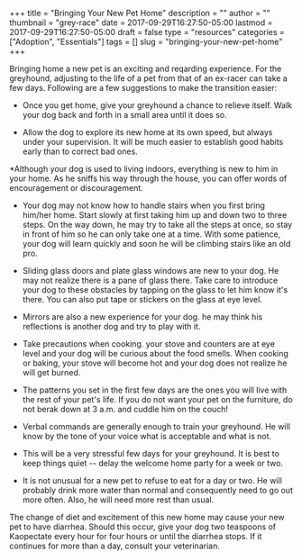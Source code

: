 +++
title = "Bringing Your New Pet Home"
description = ""
author = ""
thumbnail = "grey-race"
date = 2017-09-29T16:27:50-05:00
lastmod = 2017-09-29T16:27:50-05:00
draft = false
type = "resources"
categories = ["Adoption", "Essentials"]
tags = []
slug = "bringing-your-new-pet-home"
+++

Bringing home a new pet is an exciting and reqarding experience. For the greyhound, adjusting to the life of a pet from that of an ex-racer can take a few days. Following are a few suggestions to make the transition easier:

* Once you get home, give your greyhound a chance to relieve itself. Walk your dog back and forth in a small area until it does so.

* Allow the dog to explore its new home at its own speed, but always under your supervision. It will be much easier to establish good habits early than to correct bad ones.

*Although your dog is used to living indoors, everything is new to him in your home. As he sniffs his way through the house, you can offer words of encouragement or discouragement.

* Your dog may not know how to handle stairs when you first bring him/her home. Start slowly at first taking him up and down two to three steps. On the way down, he may try to take all the steps at once, so stay in front of him so he can only take one at a time. With some patience, your dog will learn quickly and soon he will be climbing stairs like an old pro.

* Sliding glass doors and plate glass windows are new to your dog. He may not realize there is a pane of glass there. Take care to introduce your dog to these obstacles by tapping on the glass to let him know it's there. You can also put tape or stickers on the glass at eye level.

* Mirrors are also a new experience for your dog. he may think his reflections is another dog and try to play with it.

* Take precautions when cooking. your stove and counters are at eye level and your dog will be curious about the food smells. When cooking or baking, your stove will become hot and your dog does not realize he will get burned.

* The patterns you set in the first few days are the ones you will live with the rest of your pet's life. If you do not want your pet on the furniture, do not berak down at 3 a.m. and cuddle him on the couch!

* Verbal commands are generally enough to train your greyhound. He will know by the tone of your voice what is acceptable and what is not.

* This will be a very stressful few days for your greyhound. It is best to keep things quiet -- delay the welcome home party for a week or two.

* It is not unusual for a new pet to refuse to eat for a day or two. He will probably drink more water than normal and consequently need to go out more often. Also, he will need more rest than usual.

The change of diet and excitement of this new home may cause your new pet to have diarrhea. Should this occur, give your dog two teaspoons of Kaopectate every hour for four hours or until the diarrhea stops. If it continues for more than a day, consult your veterinarian.